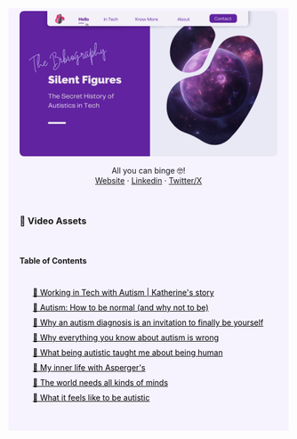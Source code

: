 <!-- SHORTLINKS -->
[true-calling]: https://www.youtube.com/watch?app=desktop&v=7nxWGHUcsAk
[ted-autism-wrong]: https://www.youtube.com/watch?v=A1AUdaH-EPM&pp=ygUPdGVkIHRhbGsgYXV0aXNt
[diagnosis-invite]: https://www.youtube.com/watch?v=9Z7BE4FpM3k&pp=ygUPdGVkIHRhbGsgYXV0aXNt
[be-normal]: https://www.youtube.com/watch?v=vSLdzdwlb_I&pp=ygUPdGVkIHRhbGsgYXV0aXNt
[being-human]: https://www.youtube.com/watch?v=KeMW2Asu8vg&pp=ygUPdGVkIHRhbGsgYXV0aXNt
[inner-life]: https://www.youtube.com/watch?v=3yfFwDq4R5M&pp=ygUPdGVkIHRhbGsgYXV0aXNt
[world-minds]: https://www.youtube.com/watch?v=UKhg68QJlo0&pp=ygUPdGVkIHRhbGsgYXV0aXNt
[feels-autistic]: https://www.youtube.com/watch?v=1qPFAT4p8Lc&pp=ygUPdGVkIHRhbGsgYXV0aXNt

<!-- RESOURCES COVER -->
<div style="background-color: #F6F3FF; padding: 20px">
<p align="center" style="margin-top: -15px">
  <a href="https://github.com/HelviraG/resources.silent-figures">
    <img style="border-radius: 8px" src="../assets/images/silent-figures_cover.png" alt="Logo" />
  </a>
</p>

  <p align="center">
    All you can binge 🤓!
    <br />
    <a href="https://github.com/othneildrew/Best-README-Template">Website</a>
    ·
    <a href="https://github.com/othneildrew/Best-README-Template/issues">Linkedin</a>
    ·
    <a href="https://github.com/othneildrew/Best-README-Template/issues">Twitter/X</a>
  </p>

  <br />

  <!-- VIDEO ASSETS -->
  ### 🍿 Video Assets

  <br />

  <!-- TABLE OF CONTENTS -->
  #### Table of Contents

  <ol style="list-style-type: none; margin-top: 40px;">
    <li style="margin-top: 8px">
    <a href="#true-calling" style="color: black" onmouseover="this.style.fontWeight='700';this.style.color='#6A42AB';" onmouseout="this.style.fontWeight='';this.style.color='black';">🧷 Working in Tech with Autism | Katherine's story</a>
    </li>
    <li style="margin-top: 10px">
    <a href="#competitive-advantage" style="color: black" onmouseover="this.style.fontWeight='700';this.style.color='#6A42AB';" onmouseout="this.style.fontWeight='';this.style.color='black';">🧷 Autism: How to be normal (and why not to be)</a>
    </li>
    <li style="margin-top: 10px">
    <a href="#competitive-advantage" style="color: black" onmouseover="this.style.fontWeight='700';this.style.color='#6A42AB';" onmouseout="this.style.fontWeight='';this.style.color='black';">🧷 Why an autism diagnosis is an invitation to finally be yourself</a>
    </li>
    <li style="margin-top: 10px">
    <a href="#competitive-advantage" style="color: black" onmouseover="this.style.fontWeight='700';this.style.color='#6A42AB';" onmouseout="this.style.fontWeight='';this.style.color='black';">🧷 Why everything you know about autism is wrong</a>
    </li>
    <li style="margin-top: 10px">
    <a href="#competitive-advantage" style="color: black" onmouseover="this.style.fontWeight='700';this.style.color='#6A42AB';" onmouseout="this.style.fontWeight='';this.style.color='black';">🧷 What being autistic taught me about being human</a>
    </li>
    <li style="margin-top: 10px">
    <a href="#competitive-advantage" style="color: black" onmouseover="this.style.fontWeight='700';this.style.color='#6A42AB';" onmouseout="this.style.fontWeight='';this.style.color='black';">🧷 My inner life with Asperger's</a>
    </li>
    <li style="margin-top: 10px">
    <a href="#competitive-advantage" style="color: black" onmouseover="this.style.fontWeight='700';this.style.color='#6A42AB';" onmouseout="this.style.fontWeight='';this.style.color='black';">🧷 The world needs all kinds of minds</a>
    </li>
    <li style="margin-top: 10px">
    <a href="#competitive-advantage" style="color: black" onmouseover="this.style.fontWeight='700';this.style.color='#6A42AB';" onmouseout="this.style.fontWeight='';this.style.color='black';">🧷 What it feels like to be autistic</a>
    </li>
  </ol>
  <br />
</div>